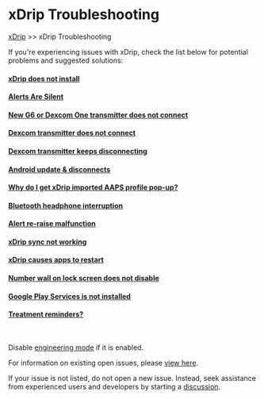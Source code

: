 # xDrip Troubleshooting  
[xDrip](../README.md) >> xDrip Troubleshooting  
  
If you're experiencing issues with xDrip, check the list below for potential problems and suggested solutions:  
  
#### [xDrip does not install](./DoesNotInstall.md)
#### [Alerts Are Silent](./Silent-alert.md)
#### [New G6 or Dexcom One transmitter does not connect](./Dexcom/NewG6TX_Activation.md)
#### [Dexcom transmitter does not connect](./Connectivity-troubleshoot.md)
#### [Dexcom transmitter keeps disconnecting](./Intermittent.md)
#### [Android update & disconnects](./FAQ/AndroidUpdate.md)
#### [Why do I get xDrip imported AAPS profile pop-up?](./AAPS_ProfileImportNotification.md)
#### [Bluetooth headphone interruption](./Bluetooth-headphone-interruption.md)
#### [Alert re-raise malfunction](./Alert-re‐raise-malfunction.md)
#### [xDrip sync not working](./xDrip-Sync-not-working.md)
#### [xDrip causes apps to restart](./RestartingApps.md)
#### [Number wall on lock screen does not disable](./NumberWallDisable.md)
#### [Google Play Services is not installed](./GooglePlayServices_NotInstalled.md)
#### [Treatment reminders?](./Alerts/TreatmentReminders.md)
  
<br/>  
  
Disable [engineering mode](Engineering-Mode.md) if it is enabled.  
  
For information on existing open issues, please [view here](./Issues.md).  
  
If your issue is not listed, do not open a new issue. Instead, seek assistance from experienced users and developers by starting a [discussion](https://github.com/NightscoutFoundation/xDrip/discussions).      
  
